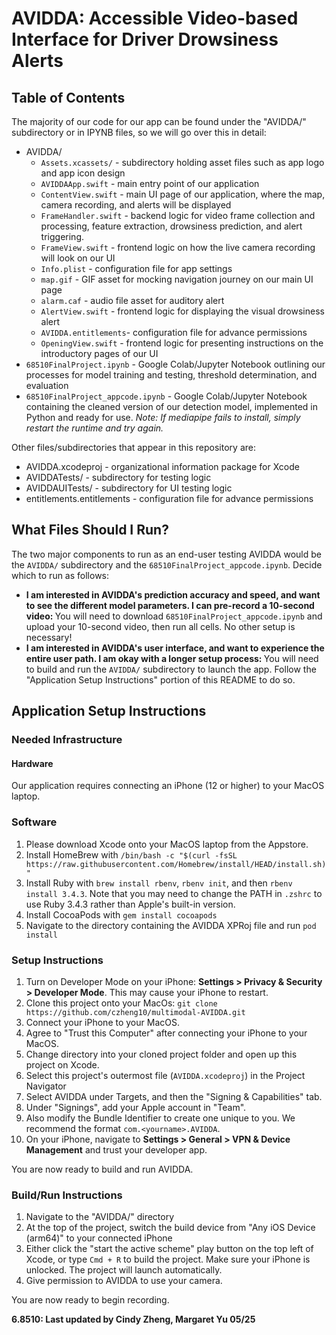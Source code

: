 # AVIDDA: Accessible Video-based Interface for Driver Drowsiness Alerts

## Table of Contents
The majority of our code for our app can be found under the "AVIDDA/" subdirectory or in IPYNB files, so we will go over this in detail:
- AVIDDA/
    - `Assets.xcassets/` - subdirectory holding asset files such as app logo and app icon design
    - `AVIDDAApp.swift` - main entry point of our application
    - `ContentView.swift` - main UI page of our application, where the map, camera recording, and alerts will be displayed
    - `FrameHandler.swift` - backend logic for video frame collection and processing, feature extraction, drowsiness prediction, and alert triggering.
    - `FrameView.swift` - frontend logic on how the live camera recording will look on our UI
    - `Info.plist` - configuration file for app settings
    - `map.gif` - GIF asset for mocking navigation journey on our main UI page
    - `alarm.caf` - audio file asset for auditory alert
    - `AlertView.swift` - frontend logic for displaying the visual drowsiness alert
    - `AVIDDA.entitlements`- configuration file for advance permissions
    - `OpeningView.swift` - frontend logic for presenting instructions on the introductory pages of our UI
- `68510FinalProject.ipynb` - Google Colab/Jupyter Notebook outlining our processes for model training and testing, threshold determination, and evaluation
- `68510FinalProject_appcode.ipynb` - Google Colab/Jupyter Notebook containing the cleaned version of our detection model, implemented in Python and ready for use. <i>Note: If mediapipe fails to install, simply restart the runtime and try again.</i>

Other files/subdirectories that appear in this repository are:
- AVIDDA.xcodeproj - organizational information package for Xcode
- AVIDDATests/ - subdirectory for testing logic
- AVIDDAUITests/ - subdirectory for UI testing logic
- entitlements.entitlements - configuration file for advance permissions

## What Files Should I Run?
The two major components to run as an end-user testing AVIDDA would be the `AVIDDA/` subdirectory and the `68510FinalProject_appcode.ipynb`. Decide which to run as follows:
- <b>I am interested in AVIDDA's prediction accuracy and speed, and want to see the different model parameters. I can pre-record a 10-second video: </b> You will need to download `68510FinalProject_appcode.ipynb` and upload your 10-second video, then run all cells. No other setup is necessary!
- <b> I am interested in AVIDDA's user interface, and want to experience the entire user path. I am okay with a longer setup process: </b> You will need to build and run the `AVIDDA/` subdirectory to launch the app. Follow the "Application Setup Instructions" portion of this README to do so.

## Application Setup Instructions
### Needed Infrastructure
#### Hardware
Our application requires connecting an iPhone (12 or higher) to your MacOS laptop. 

### Software 
1. Please download Xcode onto your MacOS laptop from the Appstore.
2. Install HomeBrew with `/bin/bash -c "$(curl -fsSL https://raw.githubusercontent.com/Homebrew/install/HEAD/install.sh)"`
3. Install Ruby with `brew install rbenv`, `rbenv init`, and then `rbenv install 3.4.3`. Note that you may need to change the PATH in `.zshrc` to use Ruby 3.4.3 rather than Apple's built-in version.
4. Install CocoaPods with `gem install cocoapods`
5. Navigate to the directory containing the AVIDDA XPRoj file and run `pod install`

### Setup Instructions
1. Turn on Developer Mode on your iPhone: <b>Settings > Privacy & Security > Developer Mode</b>. This may cause your iPhone to restart.
2. Clone this project onto your MacOs: `git clone https://github.com/czheng10/multimodal-AVIDDA.git`
3. Connect your iPhone to your MacOS.
4. Agree to "Trust this Computer" after connecting your iPhone to your MacOS.
5. Change directory into your cloned project folder and open up this project on Xcode.
6. Select this project's outermost file (`AVIDDA.xcodeproj`) in the Project Navigator
7. Select AVIDDA under Targets, and then the "Signing & Capabilities" tab.
8. Under "Signings", add your Apple account in "Team".
9. Also modify the Bundle Identifier to create one unique to you. We recommend the format `com.<yourname>.AVIDDA`.
10. On your iPhone, navigate to <b>Settings > General > VPN & Device Management</b> and trust your developer app. 

You are now ready to build and run AVIDDA.

### Build/Run Instructions
1. Navigate to the "AVIDDA/" directory
2. At the top of the project, switch the build device from "Any iOS Device (arm64)" to your connected iPhone
3. Either click the "start the active scheme" play button on the top left of Xcode, or type `Cmd + R` to build the project. Make sure your iPhone is unlocked. The project will launch automatically.
4. Give permission to AVIDDA to use your camera.

You are now ready to begin recording.

<b> 6.8510: Last updated by Cindy Zheng, Margaret Yu 05/25</b>
